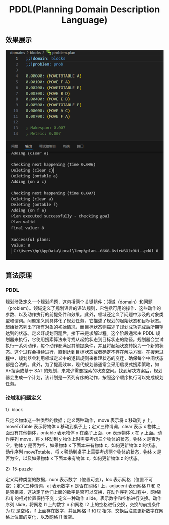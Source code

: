 # <center>PDDL(Planning Domain Description Language)

## 效果展示

![](img.png)

## 算法原理
### PDDL

规划涉及定义一个规划问题，这包括两个关键组件：领域（domain）和问题（problem）。领域定义了规划语言的语法规则，它包括可用的操作、这些动作的参数、以及动作执行的前提条件和效果。此外，领域还定义了问题中涉及的对象类型和谓词。问题定义则具体化了规划任务，它描述了规划的起始状态和目标状态。起始状态列出了所有对象的初始情况，而目标状态则描述了规划成功完成后所期望达到的状态。定义好规划问题后，接下来是求解过程。这个阶段通常由 PDDL 规划器来执行，它使用搜索算法来寻找从起始状态到目标状态的路径。规划器会尝试执行一系列动作，每个动作都满足其前提条件，并且将起始状态转换为一个新的状态。这个过程会持续进行，直到达到目标状态或者确定不存在解决方案。在搜索过程中，规划器会利用领域定义中的逻辑规则来推理状态的变迁，确保每个中间状态都是合法的。此外，为了提高效率，现代规划器通常会采用启发式搜索策略，如 A*搜索或基于 SAT 的规划，来减少需要探索的状态空间。找到解决方案后，规划器会生成一个计划，该计划是一系列有序的动作，按照这个顺序执行可以完成规划任务。

### 论域和问题定义

1）block

只定义物体这一种类型的数据；定义两种动作，move 表示将 x 移动到 y 上，moveToTable 表示将物体 x 移动到桌子上；定义三种谓词，clear 表示 x 物体上面没有其他物体，ontable 表示物体 x 在桌子上面，on 表示物体 x 在 y 上面。动作序列 move，将 x 移动到 y 物体上时需要考虑三个物体的状态，物体 x 是否为空，物体 y 是否为空，如果物体 x 下面本来有物体 z，如何更新物体 z 的状态。
动作序列 moveTotable，将 x 移动到桌子上需要考虑两个物体的状态，物体 x 是否为空，以及如果物体 x 下面本来有物体 z，如何更新物体 z 的状态。

2）15-puzzle

定义两种类型的数据，num 表示数字（位置可变），loc 表示网格（位置不可变）；定义三种谓词，at 表示数字 n 是否在网格 l 上，adjacent 表示网格 l1 和 l2是否相邻，这决定了他们上面的数字是否可以交换，在动作序列的过程中，网格li 和 lj 的相对位置保持不变；定义一种动作 slide，表示数字和空格进行交换。动作序列 slide，将网格 l1 上的数字 n 和网格 l2 上的空格进行交换，交换的前提条件为 l2 是空格，l1 上面存在数字，并且网格 l1 和 l2 相邻，交换后注意更新数字在网格上位置的变化，以及网格 l1 置空。

